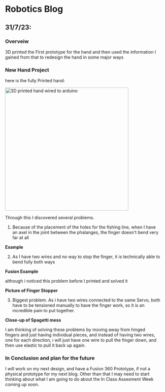 # Robotics Blog 

## 31/7/23: 

### Overveiw

3D printed the First prototype for the hand and then used the information I gained from that to redesign the hand in some major ways

### New Hand Project

here is the fully Printed hand:

<img src="../Images/Wired up hand.heic" width=400px alt="3D printed hand wired to arduino">

Through this I discovered several problems.

1. Because of the placement of the holes for the fishing line, when I have an axel in the joint between the phalanges, the finger doesn't bend very far at all

**Example**

2. As I have two wires and no way to stop the finger, it is technically able to bend fully both ways

**Fusion Example**

although i noticed this problem before I printed and solved it

**Picture of Finger Stopper**

3. Biggest problem. As i have two wires connected to the same Servo, both have to be tensioned manually to have the finger work, so it is an incredible pain to put together.

**Close-up of Spagetti mess**

I am thinking of solving these problems by moving away from hinged fingers and just having individual pieces, and instead of having two wires, one for each direction, i will just have one wire to pull the finger down, and then use elastic to pull it back up again.


### In Conclusion and plan for the future

I will work on my next design, and have a Fusion 360 Prototype, if not a physical prototype for my next blog. Other than that I may need to start thinking about what I am going to do about the In Class Assesment Week coming up soon.